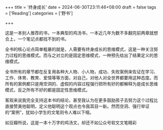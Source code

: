 +++
title = '终身成长'
date = 2024-06-30T23:11:46+08:00
draft = false
tags = ['Reading']
categories = ['野书']

+++

这是一本别人推荐的书，一本典型的鸡汤书，一本近几年为数不多翻完前两章就想合上，一个笔记点都找不到的书。

全书的核心论点简单粗暴的就是，人需要有终身成长的思维模式，这是一种关注努力过程的思维模式。而与之对立的是固定思维模式，一种预先给出了结果定义的思维模式。

全书所有的章节都在反复用各种大人物、小人物，成功、失败案例来佐证在学习、工作、体育、教育、爱情等等方面，对自己，对他人对全世界都要用这种态度。而所有的案例都只是用空洞的、虚假的内容过程强行把所有好的都解释为是成长思维模式，反之所有不好的都是固定性思维模式。

客观来说我完全支持这本书的结论，甚至我认为在更多鼓励孩子去努力这个过程比直接赞美他聪明，定义他聪明这个观点也令我耳目一新。然而空洞、强行举证的“案例”，犹如小学生的文笔则令人难以下咽。

如豆瓣所说，这是一本十万字的鸡汤文，却还不如公众号软文文笔精彩
